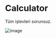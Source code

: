 # Calculator

Tüm işlevleri sorunsuz.

![image](https://user-images.githubusercontent.com/61161197/180183263-04a291f7-d87c-42b7-92ea-71a67ddd01ac.png)
